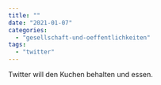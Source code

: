 ```yaml
---
title: ""
date: "2021-01-07"
categories: 
  - "gesellschaft-und-oeffentlichkeiten"
tags: 
  - "twitter"
---
```


Twitter will den Kuchen behalten und essen.
